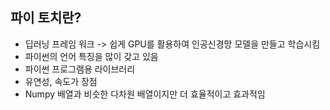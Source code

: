 ## 파이 토치란?

- 딥러닝 프레임 워크 -> 쉽게 GPU를 활용하여 인공신경망 모델을 만들고 학습시킴
- 파이썬의 언어 특징을 많이 갖고 있음
- 파이썬 프로그램용 라이브러리
- 유연성, 속도가 장점
- Numpy 배열과 비슷한 다차원 배열이지만 더 효율적이고 효과적임

